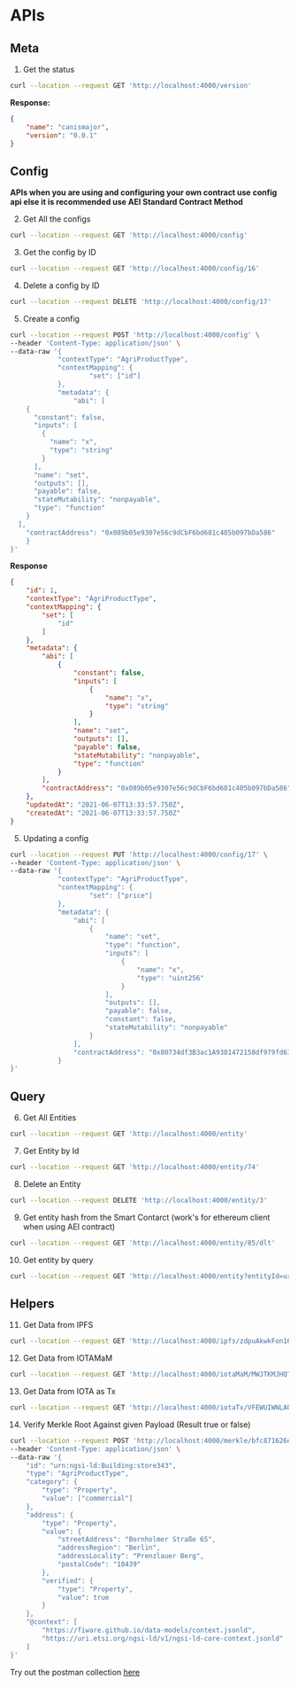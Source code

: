 # APIs

## Meta

1. Get the status 

```sh
curl --location --request GET 'http://localhost:4000/version'
```

**Response:**

```json
{
    "name": "canismajor",
    "version": "0.0.1"
}
```


## Config 

**APIs when you are using and configuring your own contract use **config** api else it is recommended use AEI Standard Contract Method**

2. Get All the configs

```sh
curl --location --request GET 'http://localhost:4000/config'
```

3. Get the config by ID

```sh
curl --location --request GET 'http://localhost:4000/config/16'
```

4. Delete a config by ID

```sh
curl --location --request DELETE 'http://localhost:4000/config/17'
```


5. Create a config

```sh
curl --location --request POST 'http://localhost:4000/config' \
--header 'Content-Type: application/json' \
--data-raw '{
            "contextType": "AgriProductType",
            "contextMapping": {
                    "set": ["id"]
            },
            "metadata": {
                "abi": [
    {
      "constant": false,
      "inputs": [
        {
          "name": "x",
          "type": "string"
        }
      ],
      "name": "set",
      "outputs": [],
      "payable": false,
      "stateMutability": "nonpayable",
      "type": "function"
    }
  ],
    "contractAddress": "0x089b05e9307e56c9dCbF6bd681c405b097bDa586"
    }
}'
```

**Response**

```json
{
    "id": 1,
    "contextType": "AgriProductType",
    "contextMapping": {
        "set": [
            "id"
        ]
    },
    "metadata": {
        "abi": [
            {
                "constant": false,
                "inputs": [
                    {
                        "name": "x",
                        "type": "string"
                    }
                ],
                "name": "set",
                "outputs": [],
                "payable": false,
                "stateMutability": "nonpayable",
                "type": "function"
            }
        ],
        "contractAddress": "0x089b05e9307e56c9dCbF6bd681c405b097bDa586"
    },
    "updatedAt": "2021-06-07T13:33:57.750Z",
    "createdAt": "2021-06-07T13:33:57.750Z"
}
```

5. Updating a config

```sh
curl --location --request PUT 'http://localhost:4000/config/17' \
--header 'Content-Type: application/json' \
--data-raw '{
            "contextType": "AgriProductType",
            "contextMapping": {
                    "set": ["price"]
            },
            "metadata": {
                "abi": [
                    {
                        "name": "set",
                        "type": "function",
                        "inputs": [
                            {
                                "name": "x",
                                "type": "uint256"
                            }
                        ],
                        "outputs": [],
                        "payable": false,
                        "constant": false,
                        "stateMutability": "nonpayable"
                    }
                ],
                "contractAddress": "0x80734df3B3ac1A9381472158df979fd6328ea47D"
            }
}'
```

## Query 

6. Get All Entities

```sh
curl --location --request GET 'http://localhost:4000/entity'
```

7. Get Entity by Id
```sh
curl --location --request GET 'http://localhost:4000/entity/74'
```

8. Delete an Entity
```sh
curl --location --request DELETE 'http://localhost:4000/entity/3'
```

9. Get entity hash from the Smart Contarct (work's for ethereum client when using AEI contract)
```sh
curl --location --request GET 'http://localhost:4000/entity/85/dlt'
```

10. Get entity by query
```sh
curl --location --request GET 'http://localhost:4000/entity?entityId=urn:ngsi-ld:Building:store021'
```

## Helpers

11. Get Data from IPFS
```sh
curl --location --request GET 'http://localhost:4000/ipfs/zdpuAkwkFon16cicgPHZMwziAqKfGDaQSj1VPsyZLCbmXFKgD'
```

12. Get Data from IOTAMaM
```sh
curl --location --request GET 'http://localhost:4000/iotaMaM/MWJTKMJHQTXLMEDHNV9TAJDAYCTPLGURKCTKYUQMY9CMKUNYX99DCXGQVOVSCHQEAAZGMXDDXA9POSKXJ'
```

13. Get Data from IOTA as Tx
```sh
curl --location --request GET 'http://localhost:4000/iotaTx/VFEWUIWNLAOGYWLLPNUYBV9CGFJWDSVNBJGLOZJOCWYUOIVWXWGGGDP9GTP9TMLIPBFVUVL9TYJUGB999'
```

14. Verify Merkle Root Against given Payload (Result true or false)
```sh
curl --location --request POST 'http://localhost:4000/merkle/bfc871626e72c2550bc2c3b4f70b7c42f2260f3f4a1dc9ebc731785da47a30a5/address' \
--header 'Content-Type: application/json' \
--data-raw '{
    "id": "urn:ngsi-ld:Building:store343",
    "type": "AgriProductType",
    "category": {
    	"type": "Property",
        "value": ["commercial"]
    },
    "address": {
        "type": "Property",
        "value": {
            "streetAddress": "Bornholmer Straße 65",
            "addressRegion": "Berlin",
            "addressLocality": "Prenzlauer Berg",
            "postalCode": "10439"
        },
        "verified": {
			"type": "Property",
			"value": true
		}
    },
    "@context": [
        "https://fiware.github.io/data-models/context.jsonld",
        "https://uri.etsi.org/ngsi-ld/v1/ngsi-ld-core-context.jsonld"
    ]
}'
```

Try out the postman collection [here](https://github.com/FIWARE-Blockchain/CanisMajor/blob/master/postman.json)